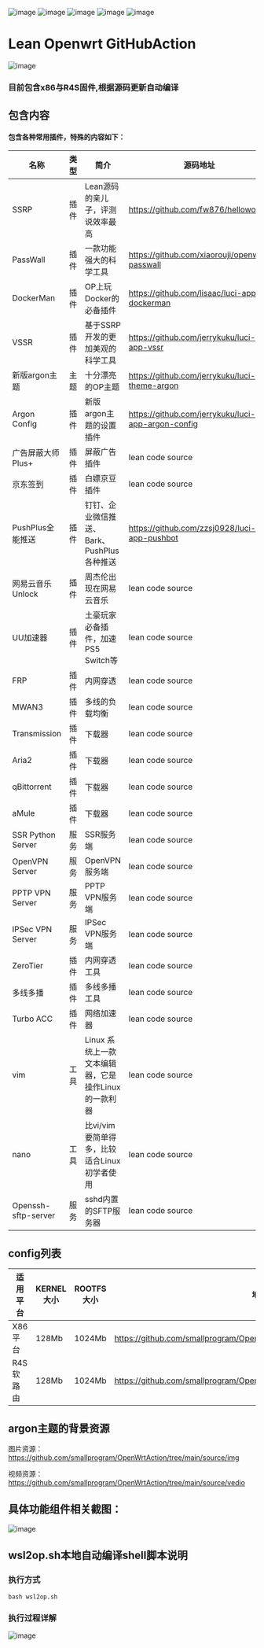 
![image](https://img.shields.io/badge/support-x86%7CR4S-blue?style=flat&logo=rss)  ![image](https://img.shields.io/badge/SourceCode-Lean-green?style=flat&logo=GitHub) ![image](https://img.shields.io/badge/UpdateCheck-blueviolet?style=flat&logo=Checkmarx) ![image](https://img.shields.io/badge/GithubAction-2Actions-important?style=flat&logo=GitHubActions) ![image](https://img.shields.io/badge/LICENSE-MIT-important?style=flat)

# Lean Openwrt GitHubAction

![image](source/login.gif)
### 目前包含x86与R4S固件,根据源码更新自动编译


## 包含内容

#### 包含各种常用插件，特殊的内容如下：


|名称|类型|简介|源码地址
-|-|-|-
|SSRP|插件|Lean源码的亲儿子，评测说效率最高|https://github.com/fw876/helloworld|
|PassWall|插件|一款功能强大的科学工具|https://github.com/xiaorouji/openwrt-passwall|
|DockerMan|插件|OP上玩Docker的必备插件|https://github.com/lisaac/luci-app-dockerman|
|VSSR|插件|基于SSRP开发的更加美观的科学工具|https://github.com/jerrykuku/luci-app-vssr|
|新版argon主题|主题|十分漂亮的OP主题|https://github.com/jerrykuku/luci-theme-argon|
|Argon Config|插件|新版argon主题的设置插件|https://github.com/jerrykuku/luci-app-argon-config|
|广告屏蔽大师Plus+|插件|屏蔽广告插件|lean code source|
|京东签到|插件|白嫖京豆插件|lean code source|
|PushPlus全能推送|插件|钉钉、企业微信推送、Bark、PushPlus各种推送|https://github.com/zzsj0928/luci-app-pushbot|
|网易云音乐Unlock|插件|周杰伦出现在网易云音乐|lean code source|
|UU加速器|插件|土豪玩家必备插件，加速PS5 Switch等|lean code source|
|FRP|插件|内网穿透|lean code source|
|MWAN3|插件|多线的负载均衡|lean code source|
|Transmission|插件|下载器|lean code source|
|Aria2|插件|下载器|lean code source|
|qBittorrent|插件|下载器|lean code source|
|aMule|插件|下载器|lean code source|
|SSR Python Server|服务|SSR服务端|lean code source|
|OpenVPN Server|服务|OpenVPN服务端|lean code source|
|PPTP VPN Server|服务|PPTP VPN服务端|lean code source|
|IPSec VPN Server|服务|IPSec VPN服务端|lean code source|
|ZeroTier|插件|内网穿透工具|lean code source|
|多线多播|插件|多线多播工具|lean code source|
|Turbo ACC|插件|网络加速器|lean code source|
|vim|工具|Linux 系统上一款文本编辑器，它是操作Linux 的一款利器|lean code source|
|nano|工具|比vi/vim要简单得多，比较适合Linux初学者使用|lean code source|
|Openssh-sftp-server|服务|sshd内置的SFTP服务器|lean code source|

## config列表
|适用平台|KERNEL大小|ROOTFS大小|地址|
-|-|-|-
X86平台|128Mb|1024Mb|https://github.com/smallprogram/OpenWrtAction/blob/main/config/x64.config|
R4S软路由|128Mb|1024Mb|https://github.com/smallprogram/OpenWrtAction/blob/main/config/R4S.config

## argon主题的背景资源

图片资源：https://github.com/smallprogram/OpenWrtAction/tree/main/source/img

视频资源：https://github.com/smallprogram/OpenWrtAction/tree/main/source/vedio

## 具体功能组件相关截图：
![image](source/function.png)


## wsl2op.sh本地自动编译shell脚本说明
### 执行方式
```shell
bash wsl2op.sh
```

### 执行过程详解
![image](source/wsl2op.png)